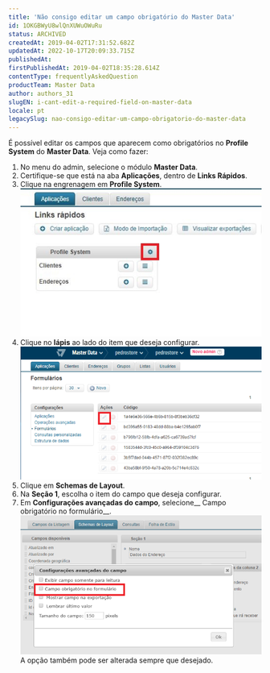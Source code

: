 ```yaml
---
title: 'Não consigo editar um campo obrigatório do Master Data'
id: 1OKGBWyU8wlQnXUWuOWuRu
status: ARCHIVED
createdAt: 2019-04-02T17:31:52.682Z
updatedAt: 2022-10-17T20:09:33.715Z
publishedAt: 
firstPublishedAt: 2019-04-02T18:35:28.614Z
contentType: frequentlyAskedQuestion
productTeam: Master Data
author: authors_31
slugEN: i-cant-edit-a-required-field-on-master-data
locale: pt
legacySlug: nao-consigo-editar-um-campo-obrigatorio-do-master-data
---
```


É possível editar os campos que aparecem como obrigatórios no __Profile System__ do __Master Data__.  Veja como fazer:

1. No menu do admin, selecione o módulo __Master Data__. 
2. Certifique-se que está na aba __Aplicações__, dentro de __Links Rápidos__.
3. Clique na engrenagem em __Profile System__.
![MasterDataTutorial 1 UM](https://raw.githubusercontent.com/vtexdocs/help-center-content/refs/heads/main/docs/pt/faq/Master%20Data/nao-consigo-editar-um-campo-obrigatorio-do-master-data_1.jpg)
4. Clique no __lápis__ ao lado do item que deseja configurar.
![MasterDataTutorial2](https://raw.githubusercontent.com/vtexdocs/help-center-content/refs/heads/main/docs/pt/faq/Master%20Data/nao-consigo-editar-um-campo-obrigatorio-do-master-data_2.png)
5. Clique em __Schemas de Layout__.
6.  Na __Seção 1__, escolha o item do campo que deseja configurar.
7. Em __Configurações avançadas do campo__, selecione__ Campo obrigatório no formulário__.
![MasterDataTutorial3](https://raw.githubusercontent.com/vtexdocs/help-center-content/refs/heads/main/docs/pt/faq/Master%20Data/nao-consigo-editar-um-campo-obrigatorio-do-master-data_3.png)
A opção também pode ser alterada sempre que desejado.
